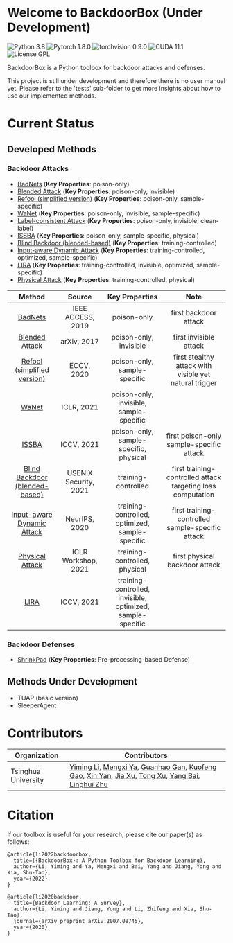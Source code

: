 # Welcome to BackdoorBox (Under Development)
![Python 3.8](https://img.shields.io/badge/python-3.8-DodgerBlue.svg?style=plastic)
![Pytorch 1.8.0](https://img.shields.io/badge/pytorch-1.8.0-DodgerBlue.svg?style=plastic)
![torchvision 0.9.0](https://img.shields.io/badge/torchvision-0.9.0-DodgerBlue.svg?style=plastic)
![CUDA 11.1](https://img.shields.io/badge/cuda-11.1-DodgerBlue.svg?style=plastic)
![License GPL](https://img.shields.io/badge/license-GPL-DodgerBlue.svg?style=plastic)

BackdoorBox is a Python toolbox for backdoor attacks and defenses.  

This project is still under development and therefore there is no user manual yet. Please refer to the 'tests' sub-folder to get more insights about how to use our implemented methods.


# Current Status

## Developed Methods
### Backdoor Attacks
- [BadNets](https://github.com/THUYimingLi/BackdoorBox/blob/main/core/attacks/BadNets.py) (**Key Properties**: poison-only)
- [Blended Attack](https://github.com/THUYimingLi/BackdoorBox/blob/main/core/attacks/Blended.py) (**Key Properties**: poison-only, invisible)
- [Refool (simplified version)](https://github.com/THUYimingLi/BackdoorBox/blob/main/core/attacks/Refool.py) (**Key Properties**: poison-only, sample-specific)
- [WaNet](https://github.com/THUYimingLi/BackdoorBox/blob/main/core/attacks/WaNet.py) (**Key Properties**: poison-only, invisible, sample-specific)
- [Label-consistent Attack](https://github.com/THUYimingLi/BackdoorBox/blob/main/core/attacks/LabelConsistent.py) (**Key Properties**: poison-only, invisible, clean-label)
- [ISSBA](https://github.com/THUYimingLi/BackdoorBox/blob/main/core/attacks/ISSBA.py) (**Key Properties**: poison-only, sample-specific, physical)
- [Blind Backdoor (blended-based)](https://github.com/THUYimingLi/BackdoorBox/blob/main/core/attacks/Blind.py) (**Key Properties**: training-controlled)
- [Input-aware Dynamic Attack](https://github.com/THUYimingLi/BackdoorBox/blob/main/core/attacks/IAD.py) (**Key Properties**: training-controlled, optimized, sample-specific)
- [LIRA](https://github.com/THUYimingLi/BackdoorBox/blob/main/core/attacks/LIRA.py) (**Key Properties**: training-controlled, invisible, optimized, sample-specific)
- [Physical Attack](https://github.com/THUYimingLi/BackdoorBox/blob/main/core/attacks/PhysicalBA.py) (**Key Properties**: training-controlled, physical)


|                                                  **Method**                                                  |       **Source**      |                     **Key Properties**                     |                           **Note**                          |
|:------------------------------------------------------------------------------------------------------------:|:---------------------:|:----------------------------------------------------------:|:-----------------------------------------------------------:|
|            [BadNets](https://github.com/THUYimingLi/BackdoorBox/blob/main/core/attacks/BadNets.py)           |   IEEE ACCESS, 2019   |                         poison-only                        | first backdoor attack                                       |
|        [Blended Attack](https://github.com/THUYimingLi/BackdoorBox/blob/main/core/attacks/Blended.py)        |      arXiv, 2017      |                   poison-only, invisible                   | first invisible attack                                      |
|  [Refool (simplified version)](https://github.com/THUYimingLi/BackdoorBox/blob/main/core/attacks/Refool.py)  |       ECCV, 2020      |                poison-only, sample-specific                | first stealthy attack with visible yet natural trigger      |
|              [WaNet](https://github.com/THUYimingLi/BackdoorBox/blob/main/core/attacks/WaNet.py)             |       ICLR, 2021      |           poison-only, invisible, sample-specific          |                                                             |
|              [ISSBA](https://github.com/THUYimingLi/BackdoorBox/blob/main/core/attacks/ISSBA.py)             |       ICCV, 2021      |           poison-only, sample-specific, physical           | first poison-only sample-specific attack                    |
| [Blind Backdoor (blended-based)](https://github.com/THUYimingLi/BackdoorBox/blob/main/core/attacks/Blind.py) | USENIX Security, 2021 |                     training-controlled                    | first training-controlled attack targeting loss computation |
|    [Input-aware Dynamic Attack](https://github.com/THUYimingLi/BackdoorBox/blob/main/core/attacks/IAD.py)    |     NeurIPS, 2020     |       training-controlled, optimized, sample-specific      | first training-controlled sample-specific attack            |
|      [Physical Attack](https://github.com/THUYimingLi/BackdoorBox/blob/main/core/attacks/PhysicalBA.py)      |  ICLR Workshop, 2021  |                training-controlled, physical               | first physical backdoor attack                              |
|               [LIRA](https://github.com/THUYimingLi/BackdoorBox/blob/main/core/attacks/LIRA.py)              |       ICCV, 2021      | training-controlled, invisible, optimized, sample-specific |                                                             |




### Backdoor Defenses
- [ShrinkPad](https://github.com/THUYimingLi/BackdoorBox/blob/main/core/defenses/ShrinkPad.py) (**Key Properties**: Pre-processing-based Defense)

## Methods Under Development
- TUAP (basic version)
- SleeperAgent



# Contributors

| Organization        | Contributors                                                 |
| ------------------- | ------------------------------------------------------------ |
| Tsinghua University | [Yiming Li](http://liyiming.tech/), [Mengxi Ya](https://github.com/yamengxi), [Guanhao Gan](https://github.com/GuanhaoGan), [Kuofeng Gao](https://github.com/KuofengGao), [Xin Yan](https://scholar.google.com/citations?hl=zh-CN&user=08WTTPMAAAAJ), [Jia Xu](https://www.researchgate.net/profile/Xu-Jia-10), [Tong Xu](https://github.com/spicy1007), [Yang Bai](https://scholar.google.com/citations?user=wBH_Q1gAAAAJ&hl=zh-CN), [Linghui Zhu](https://github.com/zlh-thu) |


# Citation
If our toolbox is useful for your research, please cite our paper(s) as follows:
```
@article{li2022backdoorbox,
  title={{BackdoorBox}: A Python Toolbox for Backdoor Learning},
  author={Li, Yiming and Ya, Mengxi and Bai, Yang and Jiang, Yong and Xia, Shu-Tao},
  year={2022}
}
```

```
@article{li2020backdoor,
  title={Backdoor Learning: A Survey},
  author={Li, Yiming and Jiang, Yong and Li, Zhifeng and Xia, Shu-Tao},
  journal={arXiv preprint arXiv:2007.08745},
  year={2020}
}
```
